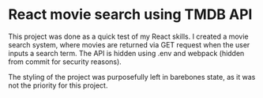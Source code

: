 # React movie search using TMDB API

This project was done as a quick test of my React skills. I created a movie search system, where movies are returned via GET request when the user inputs a search term. The API is hidden using .env and webpack (hidden from commit for security reasons).

The styling of the project was purposefully left in barebones state, as it was not the priority for this project.
